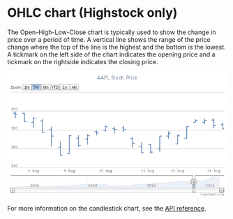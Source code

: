 OHLC chart (Highstock only)
===========================

The Open-High-Low-Close chart is typically used to show the change in price over a period of time. A vertical line shows the range of the price change where the top of the line is the highest and the bottom is the lowest. A tickmark on the left side of the chart indicates the opening price and a tickmark on the rightside indicates the closing price.

![ohlc.png](ohlc.png)

For more information on the candlestick chart, see the [API reference](http://api.highcharts.com/highstock/plotOptions.ohlc).